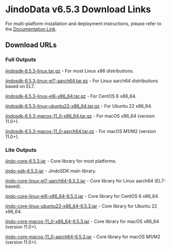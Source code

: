 # JindoData v6.5.3 Download Links

For multi-platform installation and deployment instructions, please refer to the [Documentation Link](jindosdk_deployment_multi_platform.md).

## Download URLs

### Full Outputs

[jindosdk-6.5.3-linux.tar.gz](https://jindodata-binary.oss-cn-shanghai.aliyuncs.com/release/6.5.3/jindosdk-6.5.3-linux.tar.gz) - For most Linux x86 distributions.

[jindosdk-6.5.3-linux-el7-aarch64.tar.gz](https://jindodata-binary.oss-cn-shanghai.aliyuncs.com/release/6.5.3/jindosdk-6.5.3-linux-el7-aarch64.tar.gz) - For Linux aarch64 distributions based on EL7.

[jindosdk-6.5.3-linux-el6-x86_64.tar.gz](https://jindodata-binary.oss-cn-shanghai.aliyuncs.com/release/6.5.3/jindosdk-6.5.3-linux-el6-x86_64.tar.gz) - For CentOS 6 x86_64.

[jindosdk-6.5.3-linux-ubuntu22-x86_64.tar.gz](https://jindodata-binary.oss-cn-shanghai.aliyuncs.com/release/6.5.3/jindosdk-6.5.3-linux-ubuntu22-x86_64.tar.gz) - For Ubuntu 22 x86_64.

[jindosdk-6.5.3-macos-11_0-x86_64.tar.gz](https://jindodata-binary.oss-cn-shanghai.aliyuncs.com/release/6.5.3/jindosdk-6.5.3-macos-11_0-x86_64.tar.gz) - For macOS x86_64 (version 11.0+).

[jindosdk-6.5.3-macos-11_0-aarch64.tar.gz](https://jindodata-binary.oss-cn-shanghai.aliyuncs.com/release/6.5.3/jindosdk-6.5.3-macos-11_0-aarch64.tar.gz) - For macOS M1/M2 (version 11.0+).

### Lite Outputs

[jindo-core-6.5.3.jar](https://jindodata-binary.oss-cn-shanghai.aliyuncs.com/mvn-repo/com/aliyun/jindodata/jindo-core/6.5.3/jindo-core-6.5.3.jar) - Core library for most platforms.

[jindo-sdk-6.5.3.jar](https://jindodata-binary.oss-cn-shanghai.aliyuncs.com/mvn-repo/com/aliyun/jindodata/jindo-sdk/6.5.3/jindo-sdk-6.5.3.jar) - JindoSDK main library.

[jindo-core-linux-el7-aarch64-6.5.3.jar](https://jindodata-binary.oss-cn-shanghai.aliyuncs.com/mvn-repo/com/aliyun/jindodata/jindo-core-linux-el7-aarch64/6.5.3/jindo-core-linux-el7-aarch64-6.5.3.jar) - Core library for Linux aarch64 (EL7-based).

[jindo-core-linux-el6-x86_64-6.5.3.jar](https://jindodata-binary.oss-cn-shanghai.aliyuncs.com/mvn-repo/com/aliyun/jindodata/jindo-core-linux-el6-x86_64/6.5.3/jindo-core-linux-el6-x86_64-6.5.3.jar) - Core library for CentOS 6 x86_64.

[jindo-core-linux-ubuntu22-x86_64-6.5.3.jar](https://jindodata-binary.oss-cn-shanghai.aliyuncs.com/mvn-repo/com/aliyun/jindodata/jindo-core-linux-ubuntu22-x86_64/6.5.3/jindo-core-linux-ubuntu22-x86_64-6.5.3.jar) - Core library for Ubuntu 22 x86_64.

[jindo-core-macos-11_0-x86_64-6.5.3.jar](https://jindodata-binary.oss-cn-shanghai.aliyuncs.com/mvn-repo/com/aliyun/jindodata/jindo-core-macos-11_0-x86_64/6.5.3/jindo-core-macos-11_0-x86_64-6.5.3.jar) - Core library for macOS x86_64 (version 11.0+).

[jindo-core-macos-11_0-aarch64-6.5.3.jar](https://jindodata-binary.oss-cn-shanghai.aliyuncs.com/mvn-repo/com/aliyun/jindodata/jindo-core-macos-11_0-aarch64/6.5.3/jindo-core-macos-11_0-aarch64-6.5.3.jar) - Core library for macOS M1/M2 (version 11.0+).